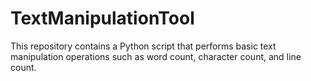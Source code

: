 # TextManipulationTool
This repository contains a Python script that performs basic text manipulation operations such as word count, character count, and line count.
